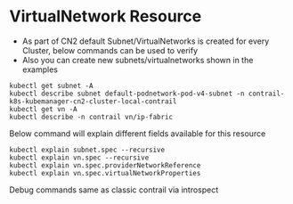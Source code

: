 # VirtualNetwork Resource

* As part of CN2 default Subnet/VirtualNetworks is created for every Cluster, below commands can be used to verify
* Also you can create new subnets/virtualnetworks shown in the examples 

```
kubectl get subnet -A
kubectl describe subnet default-podnetwork-pod-v4-subnet -n contrail-k8s-kubemanager-cn2-cluster-local-contrail
kubectl get vn -A
kubectl describe -n contrail vn/ip-fabric
```

Below command will explain different fields available for this resource
```
kubectl explain subnet.spec --recursive
kubectl explain vn.spec --recursive
kubectl explain vn.spec.providerNetworkReference
kubectl explain vn.spec.virtualNetworkProperties
```

Debug commands same as classic contrail via introspect
```
```
